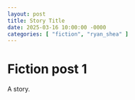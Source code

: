 ```yaml
---
layout: post
title: Story Title
date: 2025-03-16 10:00:00 -0000
categories: [ "fiction", "ryan_shea" ]
---
```


# Fiction post 1

A story.

